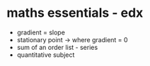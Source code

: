 # maths essentials - edx
- gradient = slope
- stationary point -> where gradient = 0
- sum of an order list - series
- quantitative subject
